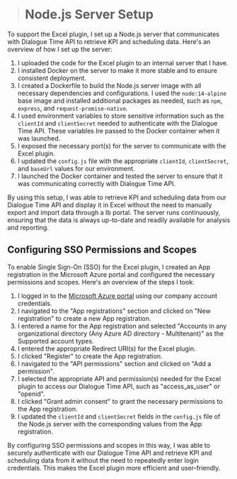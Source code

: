 > # Node.js Server Setup

To support the Excel plugin, I set up a Node.js server that communicates with Dialogue Time API to retrieve KPI and scheduling data. Here's an overview of how I set up the server:

1. I uploaded the code for the Excel plugin to an internal server that I have.
2. I installed Docker on the server to make it more stable and to ensure consistent deployment.
3. I created a Dockerfile to build the Node.js server image with all necessary dependencies and configurations. I used the `node:14-alpine` base image and installed additional packages as needed, such as `npm`, `express`, and `request-promise-native`.
4. I used environment variables to store sensitive information such as the `clientId` and `clientSecret` needed to authenticate with the Dialogue Time API. These variables Ire passed to the Docker container when it was launched.
5. I exposed the necessary port(s) for the server to communicate with the Excel plugin.
6. I updated the `config.js` file with the appropriate `clientId`, `clientSecret`, and `baseUrl` values for our environment.
7. I launched the Docker container and tested the server to ensure that it was communicating correctly with Dialogue Time API.

By using this setup, I was able to retrieve KPI and scheduling data from our Dialogue Time API and display it in Excel without the need to manually export and import data through a Ib portal. The server runs continuously, ensuring that the data is always up-to-date and readily available for analysis and reporting.

## Configuring SSO Permissions and Scopes

To enable Single Sign-On (SSO) for the Excel plugin, I created an App registration in the Microsoft Azure portal and configured the necessary permissions and scopes. Here's an overview of the steps I took:

1. I logged in to the [Microsoft Azure portal](https://portal.azure.com) using our company account credentials.
2. I navigated to the "App registrations" section and clicked on "New registration" to create a new App registration.
3. I entered a name for the App registration and selected "Accounts in any organizational directory (Any Azure AD directory - Multitenant)" as the Supported account types.
4. I entered the appropriate Redirect URI(s) for the Excel plugin.
5. I clicked "Register" to create the App registration.
6. I navigated to the "API permissions" section and clicked on "Add a permission".
7. I selected the appropriate API and permission(s) needed for the Excel plugin to access our Dialogue Time API, such as "access_as_user" or "openid".
8. I clicked "Grant admin consent" to grant the necessary permissions to the App registration.
9. I updated the `clientId` and `clientSecret` fields in the `config.js` file of the Node.js server with the corresponding values from the App registration.

By configuring SSO permissions and scopes in this way, I was able to securely authenticate with our Dialogue Time API and retrieve KPI and scheduling data from it without the need to repeatedly enter login credentials. This makes the Excel plugin more efficient and user-friendly.

